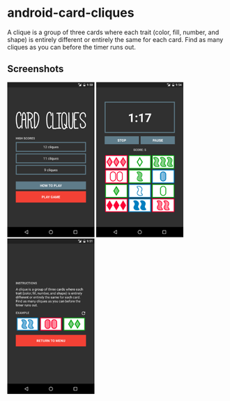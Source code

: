 # android-card-cliques

A clique is a group of three cards where each trait (color, fill, number, and shape) is entirely different or entirely the same for each card. Find as many cliques as you can before the timer runs out.

## Screenshots

<img src="screenshots/1_main.png" width="200">
<img src="screenshots/2_game.png" width="200">
<img src="screenshots/3_help.png" width="200">
